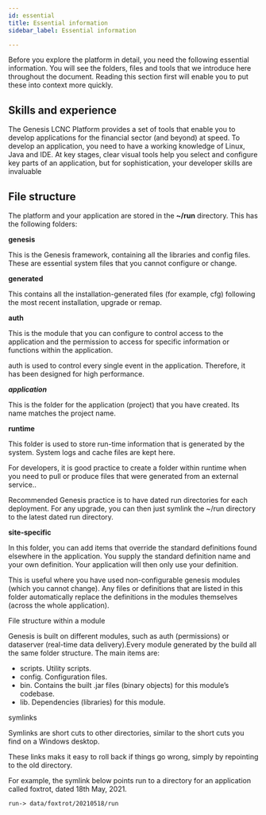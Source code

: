 ```yaml
---
id: essential
title: Essential information
sidebar_label: Essential information

---
```

Before you explore the platform in detail, you need the following essential information. You will see the folders, files and tools that we introduce here throughout the document. Reading this section first will enable you to put these into context more quickly.

## Skills and experience

The Genesis LCNC Platform provides a set of tools that enable you to develop applications for the financial sector (and beyond) at speed. To develop an application, you need to have a working knowledge of Linux, Java and IDE. At key stages, clear visual tools help you select and configure key parts of an application, but for sophistication, your developer skills are invaluable

## File structure

The platform and your application are stored in the **\~/run** directory. This has the following folders:

**genesis**

This is the Genesis framework, containing all the libraries and config files. These are essential system files that you cannot configure or change.

**generated**

This contains all the installation-generated files (for example, cfg) following the most recent installation, upgrade or remap.

**auth**

This is the module that you can configure to control access to the application and the permission to access for specific information or functions within the application.

auth is used to control every single event in the application. Therefore, it has been designed for high performance.

**_application_**

This is the folder for the application (project) that you have created. Its name matches the project name.

**runtime**

This folder is used to store run-time information that is generated by the system. System logs and cache files are kept here.

For developers, it is good practice to create a folder within runtime when you need to pull or produce files that were generated from an external service..

Recommended Genesis practice is to have dated run directories for each deployment. For any upgrade, you can then just symlink the \~/run directory to the latest dated run directory. 

**site-specific**

In this folder, you can add items that override the standard definitions found elsewhere in the application. You supply the standard definition name and your own definition. Your application will then only use your definition.

This is useful where you have used non-configurable genesis modules (which you cannot change). Any files or definitions that are listed in this folder automatically replace the definitions in the modules themselves (across the whole application). 

File structure within a module

Genesis is built on different modules, such as auth (permissions) or dataserver (real-time data delivery).Every module generated by the build all the same folder structure. The main items are:

* scripts. Utility scripts.
* config. Configuration files.
* bin. Contains the built .jar files (binary objects) for this module’s codebase.
* lib. Dependencies (libraries) for this module.

symlinks

Symlinks are short cuts to other directories, similar to the short cuts you find on a Windows desktop. 

These links maks it easy to roll back if things go wrong, simply by repointing to the old directory.

For example, the symlink below points run to a directory for an application called foxtrot, dated 18th May, 2021.

    run-> data/foxtrot/20210518/run